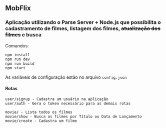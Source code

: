 ## MobFlix

### Aplicação utilizando o Parse Server + Node.js que possibilita o cadastramento de filmes, listagem dos filmes, ~~atualização dos filmes~~ e busca

Comandos:

```
npm install
npm run dev
npm run build
npm start

```

As variáveis de configuração estão no arquivo `config.json`

#### Rotas

```
user/signup - Cadastra um usuário na aplicação
user/auth - Gera o token necessário para as demais rotas

movie/ - Lista todos os filmes
movie/show - Busca os filmes por Título ou Data de Lançamento
movie/create - Cadastra um filme

```
